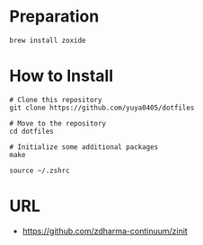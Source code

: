 # Preparation
```
brew install zoxide
```

# How to Install
```
# Clone this repository
git clone https://github.com/yuya0405/dotfiles

# Move to the repository
cd dotfiles

# Initialize some additional packages
make

source ~/.zshrc
```

# URL
- https://github.com/zdharma-continuum/zinit
